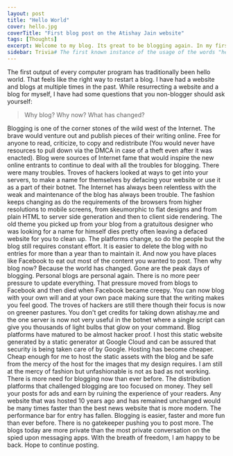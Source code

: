```yaml
---
layout: post
title: "Hello World"
cover: hello.jpg
coverTitle: "First blog post on the Atishay Jain website"
tags: [Thoughts]
excerpt: Welcome to my blog. Its great to be blogging again. In my first post I discuss my motivations to blog.
sidebar: Trivia# The first known instance of the usage of the words "hello" and "world" together in computer literature occurred earlier, in Kernighan's 1972 Tutorial Introduction to the Language B. Later Kernighan and Ritchie's seminal book "The C Programming Language" popularized as the first program of a computer language. Further - The hello world program for a browser is a txt file with the word 'Hello World'. Read more about the history of hello world at (Wikipedia)[https://www.wikiwand.com/en/%22Hello,_World!%22_program]
---
```


The first output of every computer program has traditionally been hello world. That feels like the right way to restart a blog. I have had a website and blogs at multiple times in the past. While resurrecting a website and a blog for myself, I have had some questions that you non-blogger should ask yourself:

> Why blog? Why now? What has changed?

Blogging is one of the corner stones of the wild west of the Internet. The brave would venture out and publish pieces of their writing online. Free for anyone to read, criticize, to copy and redistribute (You would never have resources to pull down via the DMCA in case of a theft even after it was enacted). Blog were sources of Internet fame that would inspire the new online entrants to continue to deal with all the troubles for blogging. There were many troubles. Troves of hackers looked at ways to get into your servers, to make a name for themselves by defacing your website or use it as a part of their botnet. The Internet has always been relentless with the weak and maintenance of the blog has always been trouble. The fashion keeps changing as do the requirements of the browsers from higher resolutions to mobile screens, from skeumorphic to flat designs and from plain HTML to server side generation and then to client side rendering. The old theme you picked up from your blog from a gratuitous designer who was looking for a name for himself dies pretty often leaving a defaced website for you to clean up. The platforms change, so do the people but the blog still requires constant effort. It is easier to delete the blog with no entries for more than a year than to maintain it. And now you have places like Facebook to eat out most of the content you wanted to post.
Then why blog now? Because the world has changed. Gone are the peak days of blogging. Personal blogs are personal again. There is no more peer pressure to update everything. That pressure moved from blogs to Facebook and then died when Facebook became creepy. You can now blog with your own will and at your own pace making sure that the writing makes you feel good. The troves of hackers are still there though their focus is now on greener pastures. You don't get credits for taking down atishay.me and the one server is now not very useful in the botnet where a single script can give you thousands of light bulbs that glow on your command. Blog platforms have matured to be almost hacker proof. I host this static website generated by a static generator at Google Cloud and can be assured that security is being taken care of by Google. Hosting has become cheaper. Cheap enough for me to host the static assets with the blog and be safe from the mercy of the host for the images that my design requires. I am still at the mercy of fashion but unfashionable is not as bad as not working.
There is more need for blogging now than ever before. The distribution platforms that challenged blogging are too focused on money. They sell your posts for ads and earn by ruining the experience of your readers. Any website that was hosted 10 years ago and has remained unchanged would be many times faster than the best news website that is more modern. The performance bar for entry has fallen. Blogging is easier, faster and more fun than ever before. There is no gatekeeper pushing you to post more. The blogs today are more private than the most private conversation on the spied upon messaging apps.
With the breath of freedom, I am happy to be back. Hope to continue posting.